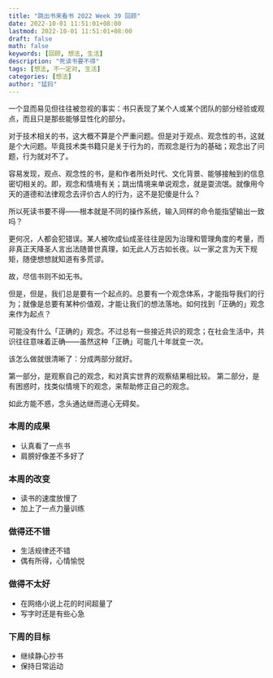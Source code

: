 ```yaml
---
title: "跳出书来看书 2022 Week 39 回顾"
date: 2022-10-01 11:51:01+08:00
lastmod: 2022-10-01 11:51:01+08:00
draft: false
math: false
keywords: [回顾, 想法, 生活]
description: "死读书要不得"
tags: [想法, 不一定对, 生活]
categories: [想法]
author: "猛犸"
---
```


一个显而易见但往往被忽视的事实：书只表现了某个人或某个团队的部分经验或观点，而且只是那些能够显性化的部分。

对于技术相关的书，这大概不算是个严重问题。但是对于观点、观念性的书，这就是个大问题。毕竟技术类书籍只是关于行为的，而观念是行为的基础；观念出了问题，行为就对不了。

容易发现，观点、观念性的书，是和作者所处时代、文化背景、能够接触到的信息密切相关的。即，观念和情境有关；跳出情境来单说观念，就是耍流氓。就像用今天的道德和法律观念去评价古人的行为，这不是犯傻是什么？

所以死读书要不得——根本就是不同的操作系统，输入同样的命令能指望输出一致吗？

更何况，人都会犯错误。某人被吹成仙成圣往往是因为治理和管理角度的考量，而非真正天降圣人言出法随普世真理，如无此人万古如长夜。以一家之言为天下规矩，随便想想就知道有多荒谬。

故，尽信书则不如无书。

但是，但是，我们总是要有一个起点的。总要有一个观念体系，才能指导我们的行为；就像是总要有某种价值观，才能让我们的想法落地。如何找到「正确的」观念来作为起点？

可能没有什么「正确的」观念。不过总有一些接近共识的观念；在社会生活中，共识往往意味着正确——虽然这种「正确」可能几十年就变一次。

该怎么做就很清晰了：分成两部分就好。

第一部分，是观察自己的观念，和对真实世界的观察结果相比较。
第二部分，是有困惑时，找类似情境下的观念，来帮助修正自己的观念。

如此方能不惑，念头通达继而道心无碍矣。

### 本周的成果

- 认真看了一点书
- 肩膀好像差不多好了

### 本周的改变

- 读书的速度放慢了
- 加上了一点力量训练

### 做得还不错

- 生活规律还不错
- 偶有所得，心情愉悦

### 做得不太好

- 在网络小说上花的时间超量了
- 写字时还是有些心急

### 下周的目标

- 继续静心抄书
- 保持日常运动
